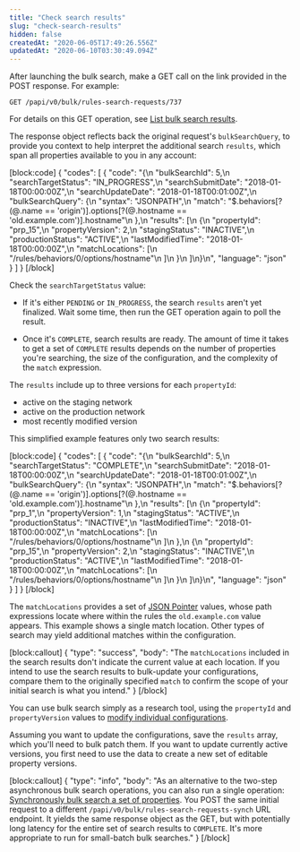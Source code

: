 ```yaml
---
title: "Check search results"
slug: "check-search-results"
hidden: false
createdAt: "2020-06-05T17:49:26.556Z"
updatedAt: "2020-06-10T03:30:49.094Z"
---
```

After launching the bulk search, make a GET call on the link provided in the POST response.  For example:

```
GET /papi/v0/bulk/rules-search-requests/737
```

For details on this GET operation, see [List bulk search results](#getbulksearch).

The response object reflects back the original request's `bulkSearchQuery`, to provide you context to help interpret the additional search `results`, which span all properties available to you in any account:

[block:code]
{
  "codes": [
    {
      "code": "{\n    \"bulkSearchId\": 5,\n    \"searchTargetStatus\": \"IN_PROGRESS\",\n    \"searchSubmitDate\": \"2018-01-18T00:00:00Z\",\n    \"searchUpdateDate\": \"2018-01-18T00:01:00Z\",\n    \"bulkSearchQuery\": {\n        \"syntax\": \"JSONPATH\",\n        \"match\": \"$.behaviors[?(@.name == 'origin')].options[?(@.hostname == 'old.example.com')].hostname\"\n    },\n    \"results\": [\n        {\n            \"propertyId\": \"prp_15\",\n            \"propertyVersion\": 2,\n            \"stagingStatus\": \"INACTIVE\",\n            \"productionStatus\": \"ACTIVE\",\n            \"lastModifiedTime\": \"2018-01-18T00:00:00Z\",\n            \"matchLocations\": [\n                \"/rules/behaviors/0/options/hostname\"\n            ]\n        }\n    ]\n}\n",
      "language": "json"
    }
  ]
}
[/block]

Check the `searchTargetStatus` value:

- If it's either `PENDING` or `IN_PROGRESS`, the search `results` aren't yet finalized.  Wait some time, then run the GET operation again to poll the result.

- Once it's `COMPLETE`, search results are ready.  The amount of time it takes to get a set of `COMPLETE` results depends on the number of properties you're searching, the size of the configuration, and the complexity of the `match` expression.

The `results` include up to three versions for each `propertyId`:

- active on the staging network
- active on the production network
- most recently modified version

This simplified example features only two search results:

[block:code]
{
  "codes": [
    {
      "code": "{\n    \"bulkSearchId\": 5,\n    \"searchTargetStatus\": \"COMPLETE\",\n    \"searchSubmitDate\": \"2018-01-18T00:00:00Z\",\n    \"searchUpdateDate\": \"2018-01-18T00:01:00Z\",\n    \"bulkSearchQuery\": {\n        \"syntax\": \"JSONPATH\",\n        \"match\": \"$.behaviors[?(@.name == 'origin')].options[?(@.hostname == 'old.example.com')].hostname\"\n    },\n    \"results\": [\n        {\n            \"propertyId\": \"prp_1\",\n            \"propertyVersion\": 1,\n            \"stagingStatus\": \"ACTIVE\",\n            \"productionStatus\": \"INACTIVE\",\n            \"lastModifiedTime\": \"2018-01-18T00:00:00Z\",\n            \"matchLocations\": [\n                \"/rules/behaviors/0/options/hostname\"\n            ]\n        },\n        {\n            \"propertyId\": \"prp_15\",\n            \"propertyVersion\": 2,\n            \"stagingStatus\": \"INACTIVE\",\n            \"productionStatus\": \"ACTIVE\",\n            \"lastModifiedTime\": \"2018-01-18T00:00:00Z\",\n            \"matchLocations\": [\n                \"/rules/behaviors/0/options/hostname\"\n            ]\n        }\n    ]\n}\n",
      "language": "json"
    }
  ]
}
[/block]

The `matchLocations` provides a set of [JSON Pointer](https://tools.ietf.org/html/rfc6901) values, whose path expressions locate where within the rules the `old.example.com` value appears. This example shows a single match location. Other types of search may yield additional matches within the configuration.

[block:callout]
{
  "type": "success",
  "body": "The `matchLocations` included in the search results don't indicate the current value at each location. If you intend to use the search results to bulk-update your configurations, compare them to the originally specified `match` to confirm the scope of your initial search is what you intend."
}
[/block]

You can use bulk search simply as a research tool, using the `propertyId` and `propertyVersion` values to [modify individual configurations](#getpropertyversionrules).

Assuming you want to update the configurations, save the `results` array, which you'll need to bulk patch them.  If you want to update currently active versions, you first need to use the data to create a new set of editable property versions.

[block:callout]
{
  "type": "info",
  "body": "As an alternative to the two-step asynchronous bulk search operations, you can also run a single operation: [Synchronously bulk search a set of properties](#postbulksearchessynchronus). You POST the same initial request to a different `/papi/v0/bulk/rules-search-requests-synch` URL endpoint. It yields the same response object as the GET, but with potentially long latency for the entire set of search results to `COMPLETE`.  It's more appropriate to run for small-batch bulk searches."
}
[/block]